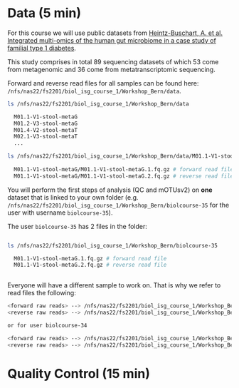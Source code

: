 
# Data (5 min)

For this course we will use public datasets from [Heintz-Buschart, A. et al. Integrated multi-omics of the human gut microbiome in a case study of familial type 1 diabetes](https://www.nature.com/articles/nmicrobiol2016180).

This study comprises in total 89 sequencing datasets of which 53 come from metagenomic and 36 come from metatranscriptomic sequencing.

Forward and reverse read files for all samples can be found here: `/nfs/nas22/fs2201/biol_isg_course_1/Workshop_Bern/data`.

```bash
ls /nfs/nas22/fs2201/biol_isg_course_1/Workshop_Bern/data

  M01.1-V1-stool-metaG
  M01.2-V3-stool-metaG
  M01.4-V2-stool-metaT
  M02.1-V3-stool-metaT
  ...

ls /nfs/nas22/fs2201/biol_isg_course_1/Workshop_Bern/data/M01.1-V1-stool-metaG/*
  
  M01.1-V1-stool-metaG/M01.1-V1-stool-metaG.1.fq.gz # forward read file
  M01.1-V1-stool-metaG/M01.1-V1-stool-metaG.2.fq.gz # reverse read file
```

You will perform the first steps of analysis (QC and mOTUsv2) on **one** dataset that is linked to your own folder (e.g. `/nfs/nas22/fs2201/biol_isg_course_1/Workshop_Bern/biolcourse-35` for the user with username `biolcourse-35`).

The user `biolcourse-35` has 2 files in the folder:


```bash

ls /nfs/nas22/fs2201/biol_isg_course_1/Workshop_Bern/biolcourse-35

  M01.1-V1-stool-metaG.1.fq.gz # forward read file
  M01.1-V1-stool-metaG.2.fq.gz # reverse read file
  
```

Everyone will have a different sample to work on. That is why we refer to read files the following:

```bash
<forward raw reads> --> /nfs/nas22/fs2201/biol_isg_course_1/Workshop_Bern/biolcourse-35/M01.1-V1-stool-metaG.1.fq.gz
<reverse raw reads> --> /nfs/nas22/fs2201/biol_isg_course_1/Workshop_Bern/biolcourse-35/M01.1-V1-stool-metaG.2.fq.gz

or for user biolcourse-34

<forward raw reads> --> /nfs/nas22/fs2201/biol_isg_course_1/Workshop_Bern/biolcourse-35/M02.1-V3-stool-metaT.1.fq.gz
<reverse raw reads> --> /nfs/nas22/fs2201/biol_isg_course_1/Workshop_Bern/biolcourse-35/M02.1-V3-stool-metaT.2.fq.gz

```


# Quality Control (15 min)



